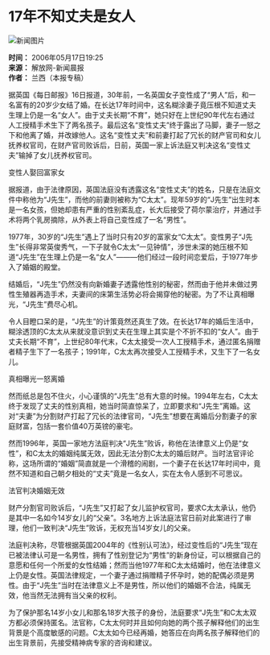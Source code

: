 # 17年不知丈夫是女人

![新闻图片](https://photo.sohu.com/25/02/Img209400225.gif)

**时间：** 2006年05月17日19:25  
**来源：** 解放网-新闻晨报  
**作者：** 兰西（本报专稿）

据英国《每日邮报》16日报道，30年前，一名英国女子变性成了“男人”后，和一名富有的20岁少女结了婚。在长达17年时间中，这名糊涂妻子竟压根不知道丈夫生理上仍是一名“女人”。由于丈夫长期“不育”，她只好在上世纪90年代左右通过人工授精手术生下了两名孩子。最后这名“变性丈夫”终于露出了马脚，妻子一怒之下和他离了婚，并改嫁他人。这名“变性丈夫”和前妻打起了冗长的财产官司和女儿抚养权官司，在财产官司败诉后，日前，英国一家上诉法庭又判决这名“变性丈夫”输掉了女儿抚养权官司。

变性人娶回富家女

据报道，由于法律原因，英国法庭没有透露这名“变性丈夫”的姓名，只是在法庭文件中称他为“J先生”，而他的前妻则被称为“C太太”。现年59岁的“J先生”出生时本是一名女孩，但她却患有严重的性别紊乱症，长大后接受了荷尔蒙治疗，并通过手术将两个乳房摘除，从外表上将自己变性成了一名“男性”。

1977年，30岁的“J先生”遇上了当时只有20岁的富家女“C太太”。变性男子“J先生”长得非常英俊秀气，一下子就令C太太“一见钟情”，涉世未深的她压根不知道“J先生”在生理上仍是一名“女人”———他们经过一段时间恋爱后，于1977年步入了婚姻的殿堂。

结婚后，“J先生”仍然没有向新婚妻子透露他性别的秘密，然而由于他并未做过男性生殖器再造手术，夫妻间的床第生活势必将会揭穿他的秘密。为了不让真相曝光，“J先生”费尽心机。

令人目瞪口呆的是，“J先生”的计策竟然还真生了效。在长达17年的婚后生活中，糊涂透顶的C太太从来就没意识到丈夫在生理上其实是个不折不扣的“女人”。由于丈夫长期“不育”，上世纪80年代末，C太太接受一次人工授精手术，通过匿名捐赠者精子生下了一名孩子；1991年，C太太再次接受人工授精手术，又生下了一名女儿。

真相曝光一怒离婚

然而纸总是包不住火，小心谨慎的“J先生”总有大意的时候。1994年左右，C太太终于发现了丈夫的性别真相，她当时简直惊呆了，立即要求和“J先生”离婚。这对“夫妻”为分割财产打起了冗长的法律官司，“J先生”想要在离婚后分割妻子的家庭财富，包括一套价值40万英镑的豪宅。

然而1996年，英国一家地方法庭判决“J先生”败诉，称他在法律意义上仍是“女性”，和C太太的婚姻纯属无效，因此无法分割C太太的婚后财产。当时法官评论称，这场所谓的“婚姻”简直就是一个滑稽的闹剧，一个妻子在长达17年时间中，竟然不知道和自己朝夕相处的“丈夫”竟是一名女人，实在太令人感到不可思议。

法官判决婚姻无效

财产分割官司败诉后，“J先生”又打起了女儿监护权官司，要求C太太承认，他仍是其中一名如今14岁女儿的“父亲”。3名地方上诉法庭法官日前对此案进行了审理，他们一致判决“J先生”败诉，无权充当14岁女儿的父亲。

法庭判决称，尽管根据英国2004年的《性别认可法》，经过变性后的“J先生”现在已被法律认可是一名男性，拥有了性别登记为“男性”的新身份证，可以根据自己的意愿和任何一个所爱的女性结婚；然而当他1977年和C太太结婚时，他在法律意义上仍是女性。英国法律规定，一个妻子通过捐赠精子怀孕时，她的配偶必须是男性。由于“J先生”当时在法律意义上不是男性，所以他们的婚姻不合法，纯属无效，他当然无法拥有当父亲的权利。

为了保护那名14岁小女儿和那名18岁大孩子的身份，法庭要求“J先生”和C太太双方都必须保持匿名。法官称，C太太何时并且如何向她的两个孩子解释他们的出生背景是个高度敏感的问题。C太太如今已经再婚，她答应在向两名孩子解释他们的出生背景前，先接受精神病专家的咨询和建议。